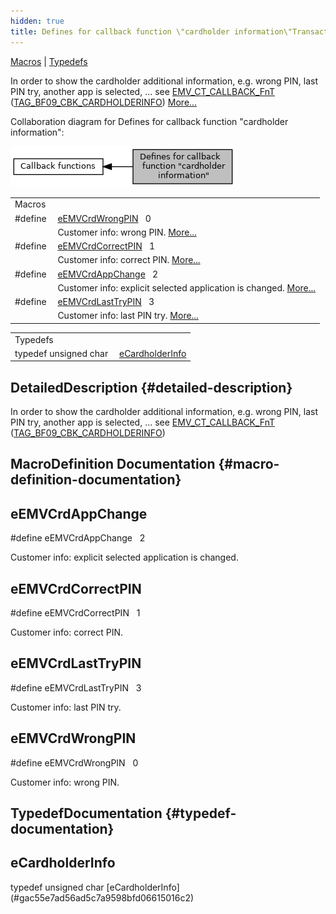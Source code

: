 ```yaml
---
hidden: true
title: Defines for callback function \"cardholder information\"Transaction execution » Callback functions
---
```


[Macros](#define-members) \| [Typedefs](#typedef-members)

In order to show the cardholder additional information, e.g. wrong PIN, last PIN try, another app is selected, \...
see <a href="adk__emv__contactless__programmers__guide_8dox.md#a591fd0f380cd390007ce78b47be923c4">EMV_CT_CALLBACK_FnT</a> (<a href="group___c_b_c_k___f_c_t___t_a_g_s.md#ga03bf78609c19ba9c07772fcd74d8c1f1">TAG_BF09_CBK_CARDHOLDERINFO</a>) [More\...](#details)

Collaboration diagram for Defines for callback function \"cardholder information\":

![](group___c_a_r_d_h_o_l_d_e_r___i_n_f_o.png)

|  |  |
|----|----|
| Macros |  |
| #define  | [eEMVCrdWrongPIN](#gaa309a81a78e72f63e55e2ec617343643)   0 |
|   | Customer info: wrong PIN. [More\...](#gaa309a81a78e72f63e55e2ec617343643)<br/> |
| #define  | [eEMVCrdCorrectPIN](#gad4bbd00d0dbc50510fec71bd0ec9b702)   1 |
|   | Customer info: correct PIN. [More\...](#gad4bbd00d0dbc50510fec71bd0ec9b702)<br/> |
| #define  | [eEMVCrdAppChange](#ga9e2021d00efc18caa1ac904c73410964)   2 |
|   | Customer info: explicit selected application is changed. [More\...](#ga9e2021d00efc18caa1ac904c73410964)<br/> |
| #define  | [eEMVCrdLastTryPIN](#ga0d0b71673b210ace78250dc578163862)   3 |
|   | Customer info: last PIN try. [More\...](#ga0d0b71673b210ace78250dc578163862)<br/> |

|  |  |
|----|----|
| Typedefs |  |
| typedef unsigned char  | [eCardholderInfo](#gac55e7ad56ad5c7a9598bfd06615016c2) |

## DetailedDescription {#detailed-description}

In order to show the cardholder additional information, e.g. wrong PIN, last PIN try, another app is selected, \...
see <a href="adk__emv__contactless__programmers__guide_8dox.md#a591fd0f380cd390007ce78b47be923c4">EMV_CT_CALLBACK_FnT</a> (<a href="group___c_b_c_k___f_c_t___t_a_g_s.md#ga03bf78609c19ba9c07772fcd74d8c1f1">TAG_BF09_CBK_CARDHOLDERINFO</a>)

## MacroDefinition Documentation {#macro-definition-documentation}

## eEMVCrdAppChange <a href="#ga9e2021d00efc18caa1ac904c73410964" id="ga9e2021d00efc18caa1ac904c73410964"></a>

<p>#define eEMVCrdAppChange   2</p>

Customer info: explicit selected application is changed.

## eEMVCrdCorrectPIN <a href="#gad4bbd00d0dbc50510fec71bd0ec9b702" id="gad4bbd00d0dbc50510fec71bd0ec9b702"></a>

<p>#define eEMVCrdCorrectPIN   1</p>

Customer info: correct PIN.

## eEMVCrdLastTryPIN <a href="#ga0d0b71673b210ace78250dc578163862" id="ga0d0b71673b210ace78250dc578163862"></a>

<p>#define eEMVCrdLastTryPIN   3</p>

Customer info: last PIN try.

## eEMVCrdWrongPIN <a href="#gaa309a81a78e72f63e55e2ec617343643" id="gaa309a81a78e72f63e55e2ec617343643"></a>

<p>#define eEMVCrdWrongPIN   0</p>

Customer info: wrong PIN.

## TypedefDocumentation {#typedef-documentation}

## eCardholderInfo <a href="#gac55e7ad56ad5c7a9598bfd06615016c2" id="gac55e7ad56ad5c7a9598bfd06615016c2"></a>

<p>typedef unsigned char [eCardholderInfo](#gac55e7ad56ad5c7a9598bfd06615016c2)</p>
